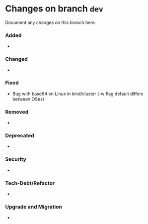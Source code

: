 # Changes on branch `dev`
Document any changes on this branch here.
### Added
- 

### Changed
- 

### Fixed
- Bug with base64 on Linux in kind/cluster (-w flag default differs between OSes)

### Removed
- 

### Deprecated
- 

### Security
- 

### Tech-Debt/Refactor
- 

### Upgrade and Migration
- 
